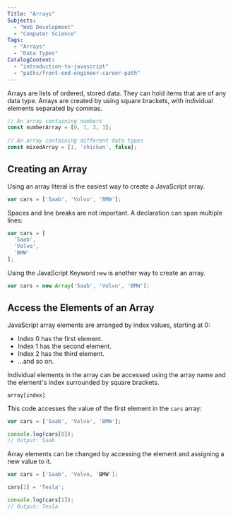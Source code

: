 ```yaml
---
Title: "Arrays"
Subjects:
  - "Web Development"
  - "Computer Science"
Tags: 
  - "Arrays"
  - "Data Types"
CatalogContent:
  - "introduction-to-javascript"
  - "paths/front-end-engineer-career-path"
---
```


Arrays are lists of ordered, stored data. They can hold items that are of any data type. Arrays are created by using square brackets, with individual elements separated by commas.

```js
// An array containing numbers
const numberArray = [0, 1, 2, 3];
 
// An array containing different data types
const mixedArray = [1, 'chicken', false];
```

## Creating an Array

Using an array literal is the easiest way to create a JavaScript array.

```js
var cars = ['Saab', 'Volvo', 'BMW'];
```

Spaces and line breaks are not important. A declaration can span multiple lines:

```js
var cars = [
  'Saab',
  'Volvo',
  'BMW'
];
```

Using the JavaScript Keyword `new` is another way to create an array.

```js
var cars = new Array('Saab', 'Volvo', 'BMW');
```

## Access the Elements of an Array

JavaScript array elements are arranged by index values, starting at 0:

- Index 0 has the first element.
- Index 1 has the second element.
- Index 2 has the third element.
- ...and so on.

Individual elements in the array can be accessed using the array name and the element's index surrounded by square brackets.

```pseudo
array[index]
```

This code accesses the value of the first element in the `cars` array:

```js
var cars = ['Saab', 'Volvo', 'BMW'];

console.log(cars[0]);
// Output: Saab
```

Array elements can be changed by accessing the element and assigning a new value to it.

```js
var cars = ['Saab', 'Volvo, 'BMW'];

cars[1] = 'Tesla';

console.log(cars[1]);
// Output: Tesla
```
